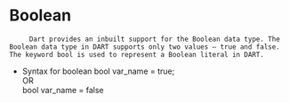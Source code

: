 # Boolean
         Dart provides an inbuilt support for the Boolean data type. The Boolean data type in DART supports only two values – true and false. The keyword bool is used to represent a Boolean literal in DART.

* Syntax for boolean
        bool var_name = true;  
        OR  
        bool var_name = false 